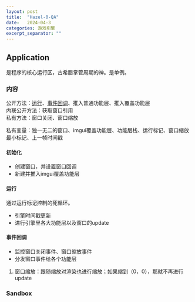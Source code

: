 ```yaml
---
layout: post
title:  "Hazel-0-QA"
date:   2024-04-3
categories: 游戏引擎
excerpt_separator: ""
---
```


## Application
是程序的核心运行区，古希腊掌管周期的神。是单例。  
### 内容
公开方法：[运行](#运行)、[事件回调](#事件回调)、推入普通功能层、推入覆盖功能层  
内联公开方法：获取窗口引用  
私有方法：窗口关闭、窗口缩放  

私有变量：独一无二的窗口、imgui覆盖功能层、功能层栈、运行标记、窗口缩放最小标记、上一帧时间戳

#### 初始化
- 创建窗口，并设置窗口回调
- 新建并推入imgui覆盖功能层

#### 运行
通过运行标记控制的死循环。  
- 引擎时间戳更新
- 进行引擎里各大功能层以及窗口的update  

#### 事件回调
- 监控窗口关闭事件、窗口缩放事件
- 分发窗口事件给各个功能层

1. 窗口缩放：跟随缩放对渲染也进行缩放；如果缩到（0，0），那就不再进行update


### Sandbox
